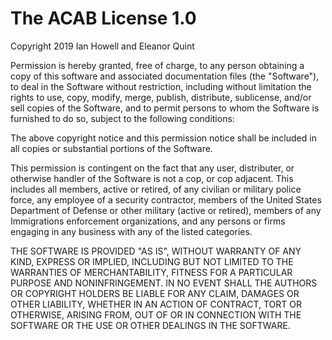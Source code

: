 The ACAB License 1.0
====================

Copyright 2019 Ian Howell and Eleanor Quint

Permission is hereby granted, free of charge, to any person obtaining a copy of this software and associated documentation files (the "Software"), to deal in the Software without restriction, including without limitation the rights to use, copy, modify, merge, publish, distribute, sublicense, and/or sell copies of the Software, and to permit persons to whom the Software is furnished to do so, subject to the following conditions:

The above copyright notice and this permission notice shall be included in all copies or substantial portions of the Software.

This permission is contingent on the fact that any user, distributer, or otherwise handler of the Software is not a cop, or cop adjacent. This includes all members, active or retired, of any civilian or military police force, any employee of a security contractor, members of the United States Department of Defense or other military (active or retired), members of any Immigrations enforcement organizations, and any persons or firms engaging in any business with any of the listed categories.

THE SOFTWARE IS PROVIDED "AS IS", WITHOUT WARRANTY OF ANY KIND, EXPRESS OR IMPLIED, INCLUDING BUT NOT LIMITED TO THE WARRANTIES OF MERCHANTABILITY, FITNESS FOR A PARTICULAR PURPOSE AND NONINFRINGEMENT. IN NO EVENT SHALL THE AUTHORS OR COPYRIGHT HOLDERS BE LIABLE FOR ANY CLAIM, DAMAGES OR OTHER LIABILITY, WHETHER IN AN ACTION OF CONTRACT, TORT OR OTHERWISE, ARISING FROM, OUT OF OR IN CONNECTION WITH THE SOFTWARE OR THE USE OR OTHER DEALINGS IN THE SOFTWARE.
